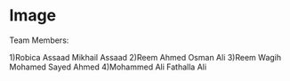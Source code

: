 # Image

Team Members:

1)Robica Assaad Mikhail Assaad
2)Reem Ahmed Osman Ali
3)Reem Wagih Mohamed Sayed Ahmed
4)Mohammed Ali Fathalla Ali
